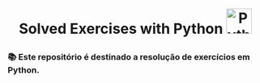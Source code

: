# <p align= 'center'> Solved Exercises with Python  <img  alt="Python" src="https://media.giphy.com/media/LMt9638dO8dftAjtco/giphy.gif" width="50"/></p>

### 📚 Este repositório é destinado a resolução de exercícios em Python. <br>
